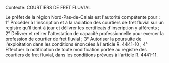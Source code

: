 Contexte: COURTIERS DE FRET FLUVIAL

Le préfet de la région Nord-Pas-de-Calais est l'autorité compétente pour : 1° Procéder à l'inscription et à la radiation des courtiers de fret fluvial sur un registre qu'il tient à jour et délivrer les certificats d'inscription y afférents ; 2° Délivrer et retirer l'attestation de capacité professionnelle pour exercer la profession de courtier de fret fluvial ; 3° Autoriser la poursuite de l'exploitation dans les conditions énoncées à l'article R. 4441-10 ; 4° Effectuer la notification de toute modification portée au registre des courtiers de fret fluvial, dans les conditions prévues à l'article R. 4441-11.